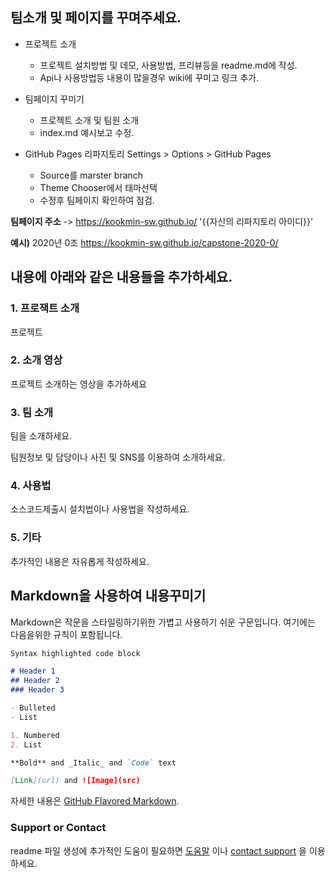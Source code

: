 ## 팀소개 및 페이지를 꾸며주세요.

- 프로젝트 소개
  - 프로젝트 설치방법 및 데모, 사용방법, 프리뷰등을 readme.md에 작성.
  - Api나 사용방법등 내용이 많을경우 wiki에 꾸미고 링크 추가.

- 팀페이지 꾸미기
  - 프로젝트 소개 및 팀원 소개
  - index.md 예시보고 수정.

- GitHub Pages 리파지토리 Settings > Options > GitHub Pages 
  - Source를 marster branch
  - Theme Chooser에서 태마선택
  - 수정후 팀페이지 확인하여 점검.

**팀페이지 주소** -> https://kookmin-sw.github.io/ '{{자신의 리파지토리 아이디}}'

**예시)** 2020년 0조  https://kookmin-sw.github.io/capstone-2020-0/


## 내용에 아래와 같은 내용들을 추가하세요.

### 1. 프로잭트 소개

프로젝트

### 2. 소개 영상

프로젝트 소개하는 영상을 추가하세요

### 3. 팀 소개

팀을 소개하세요.

팀원정보 및 담당이나 사진 및 SNS를 이용하여 소개하세요.

### 4. 사용법

소스코드제출시 설치법이나 사용법을 작성하세요.

### 5. 기타

추가적인 내용은 자유롭게 작성하세요.


## Markdown을 사용하여 내용꾸미기

Markdown은 작문을 스타일링하기위한 가볍고 사용하기 쉬운 구문입니다. 여기에는 다음을위한 규칙이 포함됩니다.

```markdown
Syntax highlighted code block

# Header 1
## Header 2
### Header 3

- Bulleted
- List

1. Numbered
2. List

**Bold** and _Italic_ and `Code` text

[Link](url) and ![Image](src)
```

자세한 내용은 [GitHub Flavored Markdown](https://guides.github.com/features/mastering-markdown/).

### Support or Contact

readme 파일 생성에 추가적인 도움이 필요하면 [도움말](https://help.github.com/articles/about-readmes/) 이나 [contact support](https://github.com/contact) 을 이용하세요.

